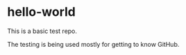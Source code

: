 # hello-world
This is a basic test repo.

The testing is being used mostly for getting to know GitHub.
